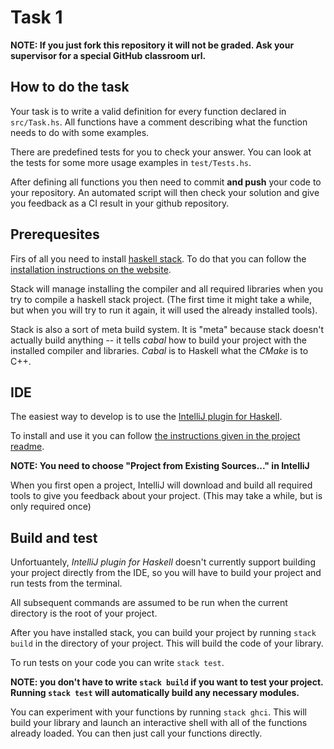 # Task 1

**NOTE: If you just fork this repository it will not be graded. Ask your supervisor for a special GitHub classroom url.**

## How to do the task

Your task is to write a valid definition for every function declared in `src/Task.hs`. All functions have a comment describing what the function needs to do with some examples.

There are predefined tests for you to check your answer. You can look at the tests for some more usage examples in `test/Tests.hs`.

After defining all functions you then need to commit **and push** your code to your repository. An automated script will then check your solution and give you feedback as a CI result in your github repository.

## Prerequesites

Firs of all you need to install [haskell stack](https://docs.haskellstack.org/en/stable/README/). To do that you can follow the [installation instructions on the website](https://docs.haskellstack.org/en/stable/README/#how-to-install).

Stack will manage installing the compiler and all required libraries when you try to compile a haskell stack project. (The first time it might take a while, but when you will try to run it again, it will used the already installed tools).

Stack is also a sort of meta build system. It is "meta" because stack doesn't actually build anything -- it tells *cabal* how to build your project with the installed compiler and libraries. *Cabal* is to Haskell what the *CMake* is to C++.

## IDE

The easiest way to develop is to use the [IntelliJ plugin for Haskell](https://github.com/rikvdkleij/intellij-haskell).

To install and use it you can follow [the instructions given in the project readme](https://github.com/rikvdkleij/intellij-haskell#getting-started).

**NOTE: You need to choose "Project from Existing Sources..." in IntelliJ**

When you first open a project, IntelliJ will download and build all required tools to give you feedback about your project. (This may take a while, but is only required once)

## Build and test

Unfortuantely, *IntelliJ plugin for Haskell* doesn't currently support building your project directly from the IDE, so you will have to build your project and run tests from the terminal.

All subsequent commands are assumed to be run when the current directory is the root of your project.

After you have installed stack, you can build your project by running `stack build` in the directory of your project. This will build the code of your library.

To run tests on your code you can write `stack test`.

**NOTE: you don't have to write `stack build` if you want to test your project. Running `stack test` will automatically build any necessary modules.**

You can experiment with your functions by running `stack ghci`. This will build your library and launch an interactive shell with all of the functions already loaded. You can then just call your functions directly.
